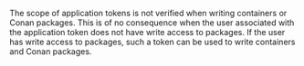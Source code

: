 The scope of application tokens is not verified when writing containers or Conan packages. This is of no consequence when the user associated with the application token does not have write access to packages. If the user has write access to packages, such a token can be used to write containers and Conan packages.
